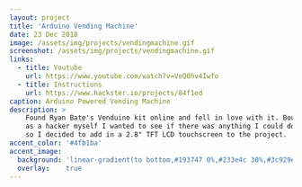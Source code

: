 ```yaml
---
layout: project
title: 'Arduino Vending Machine'
date: 23 Dec 2018
image: /assets/img/projects/vendingmachine.gif
screenshot: /assets/img/projects/vendingmachine.gif
links:
  - title: Youtube
    url: https://www.youtube.com/watch?v=VeQ0hv4Iwfo
  - title: Instructions
    url: https://www.hackster.io/projects/84f1ed
caption: Arduino Powered Vending Machine
description: >
    Found Ryan Bate's Venduino kit online and fell in love with it. Bought one of the kits but <br>
    as a hacker myself I wanted to see if there was anything I could do to make it unique for me, <br>
    so I decided to add in a 2.8" TFT LCD touchscreen to the project.
accent_color: '#4fb1ba'
accent_image:
  background: 'linear-gradient(to bottom,#193747 0%,#233e4c 30%,#3c929e 50%,#d5d5d4 70%,#cdccc8 100%)'
  overlay:    true
---
```

